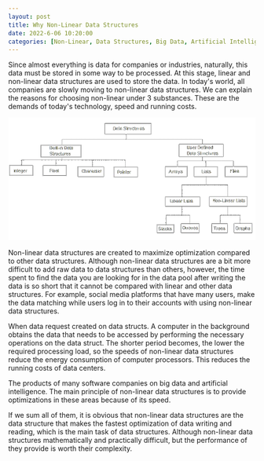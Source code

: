 ```yaml
---
layout: post
title: Why Non-Linear Data Structures
date: 2022-6-06 10:20:00
categories: [Non-Linear, Data Structures, Big Data, Artificial Intelligence]
---
```


Since almost everything is data for companies or industries, naturally, this data must be stored in some way to be processed. At this stage, linear and non-linear data structures are used to store the data. In today's world, all companies are slowly moving to non-linear data structures. We can explain the reasons for choosing non-linear under 3 substances. These are the demands of today's technology, speed and running costs.

![alt](https://raw.githubusercontent.com/emirhanpehlevan/emirhanpehlevan.github.io/main/assets/structures.png)

Non-linear data structures are created to maximize optimization compared to other data structures. Although non-linear data structures are a bit more difficult to add raw data to data structures than others, however, the time spent to find the data you are looking for in the data pool after writing the data is so short that it cannot be compared with linear and other data structures. For example, social media platforms that have many users, make the data matching while users log in to their accounts with using non-linear data structures.

When data request created on data structs. A computer in the background obtains the data that needs to be accessed by performing the necessary operations on the data struct. The shorter period becomes, the lower the required processing load, so the speeds of non-linear data structures reduce the energy consumption of computer processors. This reduces the running costs of data centers.

The products of many software companies on big data and artificial intelligence. The main principle of non-linear data structures is to provide optimizations in these areas because of its speed.

If we sum all of them, it is obvious that non-linear data structures are the data structure that makes the fastest optimization of data writing and reading, which is the main task of data structures. Although non-linear data structures mathematically and practically difficult, but the performance of they provide is worth their complexity.
